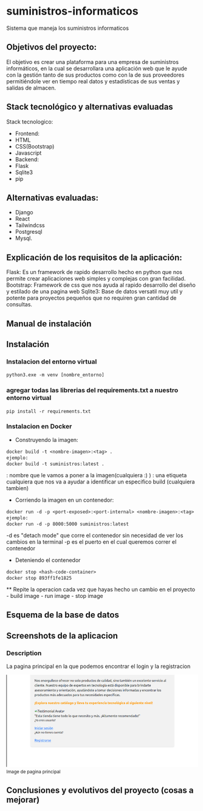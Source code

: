 # suministros-informaticos
Sistema que maneja los suministros informaticos


## Objetivos del proyecto:

El objetivo es crear una plataforma para una empresa de suministros informáticos, en la cual se
desarrollara una aplicación web que le ayude con la gestión tanto de sus productos como con la de sus
proveedores permitiéndole ver en tiempo real datos y estadísticas de sus ventas y salidas de almacen.

## Stack tecnológico y alternativas evaluadas

Stack tecnologico:
- Frontend:
- HTML
- CSS(Bootstrap)
- Javascript
- Backend:
- Flask
- Sqlite3
- pip

## Alternativas evaluadas:
- Django
- React
- Tailwindcss
- Postgresql
- Mysql.

## Explicación de los requisitos de la aplicación:

Flask: Es un framework de rapido desarrollo hecho en python que nos permite crear aplicaciones web
simples y complejas con gran facilidad.
Bootstrap: Framework de css que nos ayuda al rapido desarrollo del diseño y estilado de una pagina web
Sqlite3: Base de datos versatil muy util y potente para proyectos pequeños que no requiren gran cantidad
de consultas.

## Manual de instalación


## Instalación

### Instalacion del entorno virtual

```
python3.exe -m venv [nombre_entorno]

```

### agregar todas las librerias del requirements.txt a nuestro entorno virtual

```
pip install -r requirements.txt
```
### Instalacion en Docker

- Construyendo la imagen: 
```
docker build -t <nombre-imagen>:<tag> .
ejemplo:
docker build -t suministros:latest .
```
<nombre-imagen> : nombre que le vamos a poner a la imagen(cualquiera :) )
<tag>: una etiqueta cualquiera que nos va a ayudar a identificar un especifico build (cualquiera tambien)

- Corriendo la imagen en un contenedor:

```
docker run -d -p <port-exposed>:<port-internal> <nombre-imagen>:<tag>
ejemplo:
docker run -d -p 8000:5000 suministros:latest
```
-d es "detach mode" que corre el contenedor sin necesidad de ver los cambios en la terminal
-p es el puerto en el cual queremos correr el contenedor

- Deteniendo el contenedor

```
docker stop <hash-code-container>
docker stop 893ff1fe1825
```

** Repite la operacion cada vez que hayas hecho un cambio en el proyecto
	- build image
	- run image 
	- stop image 

## Esquema de la base de datos

## Screenshots de la aplicacion

### Description

<div>
	<p>La pagina principal en la que podemos encontrar el login y la registracion</p>
	<div>
		<img src="./media/main_page.png">
		<small>Image de pagina principal</small>
	</div>
</div>



## Conclusiones y evolutivos del proyecto (cosas a mejorar)


